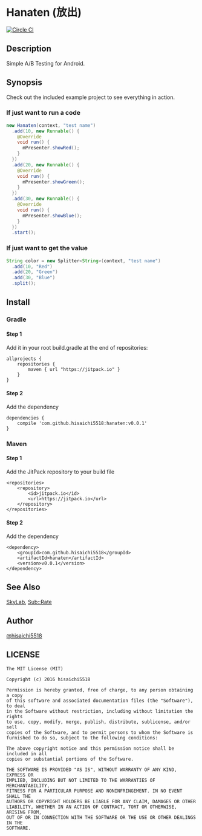# Hanaten (放出)

[![Circle CI](https://circleci.com/gh/hisaichi5518/hanaten.svg?style=svg)](https://circleci.com/gh/hisaichi5518/hanaten)

## Description

Simple A/B Testing for Android.

## Synopsis

Check out the included example project to see everything in action.

### If just want to run a code

```java
new Hanaten(context, "test name")
  .add(10, new Runnable() {
    @Override
    void run() {
      mPresenter.showRed();
    }
  })
  .add(20, new Runnable() {
    @Override
    void run() {
      mPresenter.showGreen();
    }
  })
  .add(30, new Runnable() {
    @Override
    void run() {
      mPresenter.showBlue();
    }
  })
  .start();
```

### If just want to get the value

```java
String color = new Splitter<String>(context, "test name")
  .add(10, "Red")
  .add(20, "Green")
  .add(30, "Blue")
  .split();
```

## Install

### Gradle

#### Step 1

Add it in your root build.gradle at the end of repositories:

```
allprojects {
    repositories {
        maven { url "https://jitpack.io" }
    }
}
```

#### Step 2

Add the dependency

```
dependencies {
    compile 'com.github.hisaichi5518:hanaten:v0.0.1'
}
```

### Maven

#### Step 1

Add the JitPack repository to your build file

```
<repositories>
    <repository>
        <id>jitpack.io</id>
        <url>https://jitpack.io</url>
    </repository>
</repositories>
```

#### Step 2

Add the dependency

```
<dependency>
    <groupId>com.github.hisaichi5518</groupId>
    <artifactId>hanaten</artifactId>
    <version>v0.0.1</version>
</dependency>
```

## See Also

[SkyLab](https://github.com/mattt/SkyLab), [Sub::Rate](https://metacpan.org/pod/Sub::Rate)

## Author

[@hisaichi5518](https://twitter.com/hisaichi5518)

## LICENSE

```
The MIT License (MIT)

Copyright (c) 2016 hisaichi5518

Permission is hereby granted, free of charge, to any person obtaining a copy
of this software and associated documentation files (the "Software"), to deal
in the Software without restriction, including without limitation the rights
to use, copy, modify, merge, publish, distribute, sublicense, and/or sell
copies of the Software, and to permit persons to whom the Software is
furnished to do so, subject to the following conditions:

The above copyright notice and this permission notice shall be included in all
copies or substantial portions of the Software.

THE SOFTWARE IS PROVIDED "AS IS", WITHOUT WARRANTY OF ANY KIND, EXPRESS OR
IMPLIED, INCLUDING BUT NOT LIMITED TO THE WARRANTIES OF MERCHANTABILITY,
FITNESS FOR A PARTICULAR PURPOSE AND NONINFRINGEMENT. IN NO EVENT SHALL THE
AUTHORS OR COPYRIGHT HOLDERS BE LIABLE FOR ANY CLAIM, DAMAGES OR OTHER
LIABILITY, WHETHER IN AN ACTION OF CONTRACT, TORT OR OTHERWISE, ARISING FROM,
OUT OF OR IN CONNECTION WITH THE SOFTWARE OR THE USE OR OTHER DEALINGS IN THE
SOFTWARE.
```
